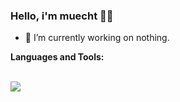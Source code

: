 ### Hello, i'm muecht 👨‍🦰

- 🎲 I’m currently working on nothing.

**Languages and Tools:**

<br>
<img align="center" src="https://github-readme-stats.vercel.app/api/top-langs/?username=muecht" />
